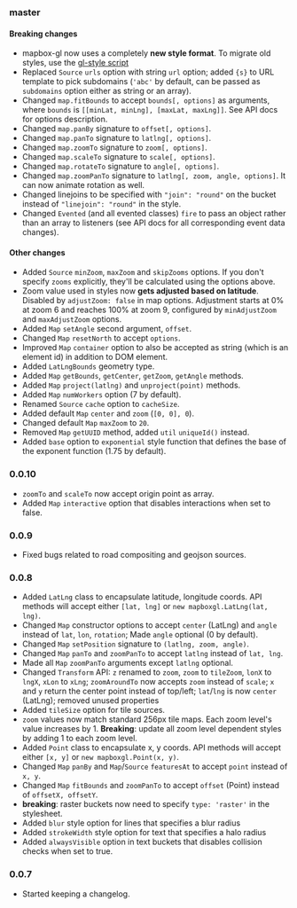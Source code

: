 ### master

#### Breaking changes

- mapbox-gl now uses a completely **new style format**.
To migrate old styles, use the [gl-style script](https://github.com/mapbox/gl-style)
- Replaced `Source` `urls` option with string `url` option; added `{s}` to URL template to pick subdomains
(`'abc'` by default, can be passed as `subdomains` option either as string or an array).
- Changed `map.fitBounds` to accept `bounds[, options]` as arguments, where `bounds` is `[[minLat, minLng], [maxLat, maxLng]]`.
See API docs for options description.
- Changed `map.panBy` signature to `offset[, options]`.
- Changed `map.panTo` signature to `latlng[, options]`.
- Changed `map.zoomTo` signature to `zoom[, options]`.
- Changed `map.scaleTo` signature to `scale[, options]`.
- Changed `map.rotateTo` signature to `angle[, options]`.
- Changed `map.zoomPanTo` signature to `latlng[, zoom, angle, options]`. It can now animate rotation as well.
- Changed linejoins to be specified with `"join": "round"` on the bucket instead of `"linejoin": "round"` in the style.
- Changed `Evented` (and all evented classes) `fire` to pass an object rather than an array to listeners
(see API docs for all corresponding event data changes).

#### Other changes

- Added `Source` `minZoom`, `maxZoom` and `skipZooms` options. If you don't specify `zooms` explicitly,
they'll be calculated using the options above.
- Zoom value used in styles now **gets adjusted based on latitude**. Disabled by `adjustZoom: false` in map options.
Adjustment starts at 0% at zoom 6 and reaches 100% at zoom 9, configured by `minAdjustZoom` and `maxAdjustZoom` options.
- Added `Map` `setAngle` second argument, `offset`.
- Changed `Map` `resetNorth` to accept `options`.
- Improved `Map` `container` option to also be accepted as string (which is an element id) in addition to DOM element.
- Added `LatLngBounds` geometry type.
- Added `Map` `getBounds`, `getCenter`, `getZoom`, `getAngle` methods.
- Added `Map` `project(latlng)` and `unproject(point)` methods.
- Added `Map` `numWorkers` option (7 by default).
- Renamed `Source` `cache` option to `cacheSize`.
- Added default `Map` `center` and `zoom` (`[0, 0], 0`).
- Changed default `Map` `maxZoom` to `20`.
- Removed `Map` `getUUID` method, added `util` `uniqueId()` instead.
- Added `base` option to `exponential` style function that defines the base of the exponent function (1.75 by default).

### 0.0.10

- `zoomTo` and `scaleTo` now accept origin point as array.
- Added `Map` `interactive` option that disables interactions when set to false.

### 0.0.9

- Fixed bugs related to road compositing and geojson sources.

### 0.0.8

- Added `LatLng` class to encapsulate latitude, longitude coords.
  API methods will accept either `[lat, lng]` or `new mapboxgl.LatLng(lat, lng)`.
- Changed `Map` constructor options to accept `center` (LatLng) and `angle` instead of `lat`, `lon`, `rotation`;
  Made `angle` optional (0 by default).
- Changed `Map` `setPosition` signature to `(latlng, zoom, angle)`.
- Changed `Map` `panTo` and `zoomPanTo` to accept `latlng` instead of `lat, lng`.
- Made all `Map` `zoomPanTo` arguments except `latlng` optional.
- Changed `Transform` API: `z` renamed to `zoom`, `zoom` to `tileZoom`, `lonX` to `lngX`, `xLon` to `xLng`;
`zoomAroundTo` now accepts `zoom` instead of `scale`; `x` and `y` return the center point instead of top/left;
`lat`/`lng` is now `center` (LatLng); removed unused properties
- Added `tileSize` option for tile sources.
- `zoom` values now match standard 256px tile maps. Each zoom level's value increases by 1.
  **Breaking**: update all zoom level dependent styles by adding 1 to each zoom level.
- Added `Point` class to encapsulate x, y coords.
  API methods will accept either `[x, y]` or `new mapboxgl.Point(x, y)`.
- Changed `Map` `panBy` and `Map`/`Source` `featuresAt` to accept `point` instead of `x, y`.
- Changed `Map` `fitBounds` and `zoomPanTo` to accept `offset` (Point) instead of `offsetX, offsetY`.
- **breaking**: raster buckets now need to specify `type: 'raster'` in the stylesheet.
- Added `blur` style option for lines that specifies a blur radius
- Added `strokeWidth` style option for text that specifies a halo radius
- Added `alwaysVisible` option in text buckets that disables collision checks when set to true.

### 0.0.7

- Started keeping a changelog.
